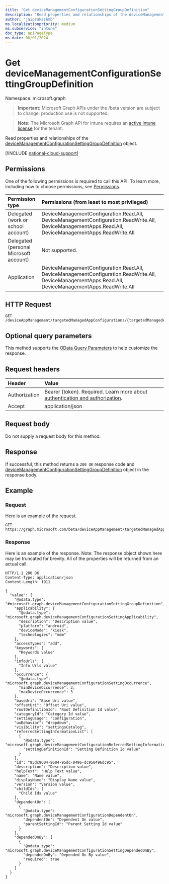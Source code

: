 ```yaml
---
title: "Get deviceManagementConfigurationSettingGroupDefinition"
description: "Read properties and relationships of the deviceManagementConfigurationSettingGroupDefinition object."
author: "jaiprakashmb"
ms.localizationpriority: medium
ms.subservice: "intune"
doc_type: apiPageType
ms.date: 08/01/2024
---
```


# Get deviceManagementConfigurationSettingGroupDefinition

Namespace: microsoft.graph

> **Important:** Microsoft Graph APIs under the /beta version are subject to change; production use is not supported.

> **Note:** The Microsoft Graph API for Intune requires an [active Intune license](https://go.microsoft.com/fwlink/?linkid=839381) for the tenant.

Read properties and relationships of the [deviceManagementConfigurationSettingGroupDefinition](../resources/intune-shared-devicemanagementconfigurationsettinggroupdefinition.md) object.

[!INCLUDE [national-cloud-support](../../includes/all-clouds.md)]

## Permissions
One of the following permissions is required to call this API. To learn more, including how to choose permissions, see [Permissions](/graph/permissions-reference).

|Permission type|Permissions (from least to most privileged)|
|:---|:---|
|Delegated (work or school account)|DeviceManagementConfiguration.Read.All, DeviceManagementConfiguration.ReadWrite.All, DeviceManagementApps.Read.All, DeviceManagementApps.ReadWrite.All|
|Delegated (personal Microsoft account)|Not supported.|
|Application|DeviceManagementConfiguration.Read.All, DeviceManagementConfiguration.ReadWrite.All, DeviceManagementApps.Read.All, DeviceManagementApps.ReadWrite.All|

## HTTP Request
<!-- {
  "blockType": "ignored"
}
-->
``` http
GET /deviceAppManagement/targetedManagedAppConfigurations/{targetedManagedAppConfigurationId}/settings/{deviceManagementConfigurationSettingId}/settingDefinitions/{deviceManagementConfigurationSettingDefinitionId}
```

## Optional query parameters
This method supports the [OData Query Parameters](/graph/query-parameters) to help customize the response.

## Request headers
|Header|Value|
|:---|:---|
|Authorization|Bearer {token}. Required. Learn more about [authentication and authorization](/graph/auth/auth-concepts).|
|Accept|application/json|

## Request body
Do not supply a request body for this method.

## Response
If successful, this method returns a `200 OK` response code and [deviceManagementConfigurationSettingGroupDefinition](../resources/intune-shared-devicemanagementconfigurationsettinggroupdefinition.md) object in the response body.

## Example

### Request
Here is an example of the request.
``` http
GET https://graph.microsoft.com/beta/deviceAppManagement/targetedManagedAppConfigurations/{targetedManagedAppConfigurationId}/settings/{deviceManagementConfigurationSettingId}/settingDefinitions/{deviceManagementConfigurationSettingDefinitionId}
```

### Response
Here is an example of the response. Note: The response object shown here may be truncated for brevity. All of the properties will be returned from an actual call.
``` http
HTTP/1.1 200 OK
Content-Type: application/json
Content-Length: 1911

{
  "value": {
    "@odata.type": "#microsoft.graph.deviceManagementConfigurationSettingGroupDefinition",
    "applicability": {
      "@odata.type": "microsoft.graph.deviceManagementConfigurationSettingApplicability",
      "description": "Description value",
      "platform": "android",
      "deviceMode": "kiosk",
      "technologies": "mdm"
    },
    "accessTypes": "add",
    "keywords": [
      "Keywords value"
    ],
    "infoUrls": [
      "Info Urls value"
    ],
    "occurrence": {
      "@odata.type": "microsoft.graph.deviceManagementConfigurationSettingOccurrence",
      "minDeviceOccurrence": 3,
      "maxDeviceOccurrence": 3
    },
    "baseUri": "Base Uri value",
    "offsetUri": "Offset Uri value",
    "rootDefinitionId": "Root Definition Id value",
    "categoryId": "Category Id value",
    "settingUsage": "configuration",
    "uxBehavior": "dropdown",
    "visibility": "settingsCatalog",
    "referredSettingInformationList": [
      {
        "@odata.type": "microsoft.graph.deviceManagementConfigurationReferredSettingInformation",
        "settingDefinitionId": "Setting Definition Id value"
      }
    ],
    "id": "95dc9604-9604-95dc-0496-dc950496dc95",
    "description": "Description value",
    "helpText": "Help Text value",
    "name": "Name value",
    "displayName": "Display Name value",
    "version": "Version value",
    "childIds": [
      "Child Ids value"
    ],
    "dependentOn": [
      {
        "@odata.type": "microsoft.graph.deviceManagementConfigurationDependentOn",
        "dependentOn": "Dependent On value",
        "parentSettingId": "Parent Setting Id value"
      }
    ],
    "dependedOnBy": [
      {
        "@odata.type": "microsoft.graph.deviceManagementConfigurationSettingDependedOnBy",
        "dependedOnBy": "Depended On By value",
        "required": true
      }
    ]
  }
}
```
